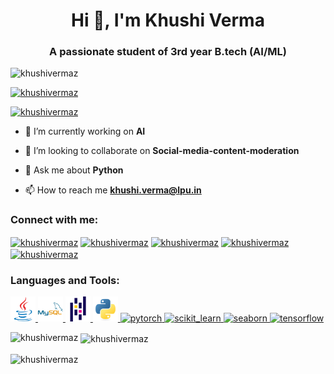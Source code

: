 <h1 align="center">Hi 👋, I'm Khushi Verma</h1>
<h3 align="center">A passionate student of 3rd year B.tech (AI/ML)</h3>

<p align="left"> <img src="https://komarev.com/ghpvc/?username=khushivermaz&label=Profile%20views&color=0e75b6&style=flat" alt="khushivermaz" /> </p>

<p align="left"> <a href="https://github.com/ryo-ma/github-profile-trophy"><img src="https://github-profile-trophy.vercel.app/?username=khushivermaz" alt="khushivermaz" /></a> </p>

<p align="left"> <a href="https://twitter.com/khushivermaz" target="blank"><img src="https://img.shields.io/twitter/follow/khushivermaz?logo=twitter&style=for-the-badge" alt="khushivermaz" /></a> </p>

- 🔭 I’m currently working on **AI**

- 👯 I’m looking to collaborate on **Social-media-content-moderation**

- 💬 Ask me about **Python**

- 📫 How to reach me **khushi.verma@lpu.in**

<h3 align="left">Connect with me:</h3>
<p align="left">
<a href="https://twitter.com/khushivermaz" target="blank"><img align="center" src="https://raw.githubusercontent.com/rahuldkjain/github-profile-readme-generator/master/src/images/icons/Social/twitter.svg" alt="khushivermaz" height="30" width="40" /></a>
<a href="https://linkedin.com/in/khushivermaz" target="blank"><img align="center" src="https://raw.githubusercontent.com/rahuldkjain/github-profile-readme-generator/master/src/images/icons/Social/linked-in-alt.svg" alt="khushivermaz" height="30" width="40" /></a>
<a href="https://kaggle.com/khushivermaz" target="blank"><img align="center" src="https://raw.githubusercontent.com/rahuldkjain/github-profile-readme-generator/master/src/images/icons/Social/kaggle.svg" alt="khushivermaz" height="30" width="40" /></a>
<a href="https://instagram.com/khushivermaz" target="blank"><img align="center" src="https://raw.githubusercontent.com/rahuldkjain/github-profile-readme-generator/master/src/images/icons/Social/instagram.svg" alt="khushivermaz" height="30" width="40" /></a>
<a href="https://www.leetcode.com/khushivermaz" target="blank"><img align="center" src="https://raw.githubusercontent.com/rahuldkjain/github-profile-readme-generator/master/src/images/icons/Social/leet-code.svg" alt="khushivermaz" height="30" width="40" /></a>
</p>

<h3 align="left">Languages and Tools:</h3>
<p align="left"> <a href="https://www.java.com" target="_blank" rel="noreferrer"> <img src="https://raw.githubusercontent.com/devicons/devicon/master/icons/java/java-original.svg" alt="java" width="40" height="40"/> </a> <a href="https://www.mysql.com/" target="_blank" rel="noreferrer"> <img src="https://raw.githubusercontent.com/devicons/devicon/master/icons/mysql/mysql-original-wordmark.svg" alt="mysql" width="40" height="40"/> </a> <a href="https://pandas.pydata.org/" target="_blank" rel="noreferrer"> <img src="https://raw.githubusercontent.com/devicons/devicon/2ae2a900d2f041da66e950e4d48052658d850630/icons/pandas/pandas-original.svg" alt="pandas" width="40" height="40"/> </a> <a href="https://www.python.org" target="_blank" rel="noreferrer"> <img src="https://raw.githubusercontent.com/devicons/devicon/master/icons/python/python-original.svg" alt="python" width="40" height="40"/> </a> <a href="https://pytorch.org/" target="_blank" rel="noreferrer"> <img src="https://www.vectorlogo.zone/logos/pytorch/pytorch-icon.svg" alt="pytorch" width="40" height="40"/> </a> <a href="https://scikit-learn.org/" target="_blank" rel="noreferrer"> <img src="https://upload.wikimedia.org/wikipedia/commons/0/05/Scikit_learn_logo_small.svg" alt="scikit_learn" width="40" height="40"/> </a> <a href="https://seaborn.pydata.org/" target="_blank" rel="noreferrer"> <img src="https://seaborn.pydata.org/_images/logo-mark-lightbg.svg" alt="seaborn" width="40" height="40"/> </a> <a href="https://www.tensorflow.org" target="_blank" rel="noreferrer"> <img src="https://www.vectorlogo.zone/logos/tensorflow/tensorflow-icon.svg" alt="tensorflow" width="40" height="40"/> </a> </p>

<p><img align="left" src="https://github-readme-stats.vercel.app/api/top-langs?username=khushivermaz&show_icons=true&locale=en&layout=compact" alt="khushivermaz" /></p>

<p>&nbsp;<img align="center" src="https://github-readme-stats.vercel.app/api?username=khushivermaz&show_icons=true&locale=en" alt="khushivermaz" /></p>

<p><img align="center" src="https://github-readme-streak-stats.herokuapp.com/?user=khushivermaz&" alt="khushivermaz" /></p>
